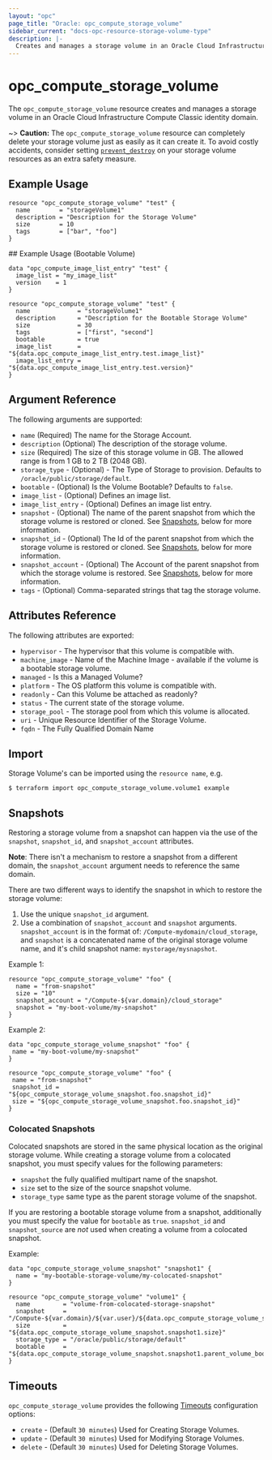 ```yaml
---
layout: "opc"
page_title: "Oracle: opc_compute_storage_volume"
sidebar_current: "docs-opc-resource-storage-volume-type"
description: |-
  Creates and manages a storage volume in an Oracle Cloud Infrastructure Compute Classic identity domain.
---
```


# opc\_compute\_storage\_volume

The ``opc_compute_storage_volume`` resource creates and manages a storage volume in an Oracle Cloud Infrastructure Compute Classic identity domain.

~> **Caution:** The ``opc_compute_storage_volume`` resource can completely delete your storage volume just as easily as it can create it. To avoid costly accidents, consider setting [``prevent_destroy``](/docs/configuration/resources.html#prevent_destroy) on your storage volume resources as an extra safety measure.

## Example Usage

```hcl
resource "opc_compute_storage_volume" "test" {
  name        = "storageVolume1"
  description = "Description for the Storage Volume"
  size        = 10
  tags        = ["bar", "foo"]
}
```

## Example Usage (Bootable Volume)
```hcl
data "opc_compute_image_list_entry" "test" {
  image_list = "my_image_list"
  version    = 1
}

resource "opc_compute_storage_volume" "test" {
  name             = "storageVolume1"
  description      = "Description for the Bootable Storage Volume"
  size             = 30
  tags             = ["first", "second"]
  bootable         = true
  image_list       = "${data.opc_compute_image_list_entry.test.image_list}"
  image_list_entry = "${data.opc_compute_image_list_entry.test.version}"
}
```

## Argument Reference

The following arguments are supported:

* `name` (Required) The name for the Storage Account.
* `description` (Optional) The description of the storage volume.
* `size` (Required) The size of this storage volume in GB. The allowed range is from 1 GB to 2 TB (2048 GB).
* `storage_type` - (Optional) - The Type of Storage to provision. Defaults to `/oracle/public/storage/default`.
* `bootable` - (Optional) Is the Volume Bootable? Defaults to `false`.
* `image_list` - (Optional) Defines an image list.
* `image_list_entry` - (Optional) Defines an image list entry.
* `snapshot` - (Optional) The name of the parent snapshot from which the storage volume is restored or cloned. See [Snapshots](#snapshots), below for more information.
* `snapshot_id` - (Optional) The Id of the parent snapshot from which the storage volume is restored or cloned. See [Snapshots](#snapshots), below for more information.
* `snapshot_account` - (Optional) The Account of the parent snapshot from which the storage volume is restored. See [Snapshots](#snapshots), below for more information.
* `tags` - (Optional) Comma-separated strings that tag the storage volume.

## Attributes Reference

The following attributes are exported:

* `hypervisor` - The hypervisor that this volume is compatible with.
* `machine_image` - Name of the Machine Image - available if the volume is a bootable storage volume.
* `managed` - Is this a Managed Volume?
* `platform` - The OS platform this volume is compatible with.
* `readonly` - Can this Volume be attached as readonly?
* `status` - The current state of the storage volume.
* `storage_pool` - The storage pool from which this volume is allocated.
* `uri` - Unique Resource Identifier of the Storage Volume.
* `fqdn` - The Fully Qualified Domain Name


## Import

Storage Volume's can be imported using the `resource name`, e.g.

```shell
$ terraform import opc_compute_storage_volume.volume1 example
```

<a id="snapshots"></a>
## Snapshots

Restoring a storage volume from a snapshot can happen via the use of the `snapshot`, `snapshot_id`, and `snapshot_account` attributes.

**Note**: There isn't a mechanism to restore a snapshot from a different domain, the `snapshot_account` argument needs to reference the same domain.

There are two different ways to identify the snapshot in which to restore the storage volume:

1. Use the unique `snapshot_id` argument.
1. Use a combination of `snapshot_account` and `snapshot` arguments. `snapshot_account` is in the format of:
`/Compute-mydomain/cloud_storage`, and `snapshot` is a concatenated name of the original storage volume name,
and it's child snapshot name: `mystorage/mysnapshot`.

Example 1:

```hcl
resource "opc_compute_storage_volume" "foo" {
  name = "from-snapshot"
  size = "10"
  snapshot_account = "/Compute-${var.domain}/cloud_storage"
  snapshot = "my-boot-volume/my-snapshot"
}
```

Example 2:

```hcl
data "opc_compute_storage_volume_snapshot" "foo" {
 name = "my-boot-volume/my-snapshot"
}

resource "opc_compute_storage_volume" "foo" {
 name = "from-snapshot"
 snapshot_id = "${opc_compute_storage_volume_snapshot.foo.snapshot_id}"
 size = "${opc_compute_storage_volume_snapshot.foo.snapshot_id}"
}
```

### Colocated Snapshots

Colocated snapshots are stored in the same physical location as the original storage volume. While creating a storage volume from a colocated snapshot, you must specify values for the following parameters:

- `snapshot` the fully qualified multipart name of the snapshot.
- `size` set to the size of the source snapshot volume.
- `storage_type` same type as the parent storage volume of the snapshot.

If you are restoring a bootable storage volume from a snapshot, additionally you must specify the value for `bootable` as `true`.  `snapshot_id` and `snapshot_source` are _not_ used when creating a volume from a colocated snapshot.

Example:

```hcl
data "opc_compute_storage_volume_snapshot" "snapshot1" {
  name = "my-bootable-storage-volume/my-colocated-snapshot"
}

resource "opc_compute_storage_volume" "volume1" {
  name         = "volume-from-colocated-storage-snapshot"
  snapshot     = "/Compute-${var.domain}/${var.user}/${data.opc_compute_storage_volume_snapshot.snapshot1.name}"
  size         = "${data.opc_compute_storage_volume_snapshot.snapshot1.size}"
  storage_type = "/oracle/public/storage/default"
  bootable     = "${data.opc_compute_storage_volume_snapshot.snapshot1.parent_volume_bootable}"
}
```


<a id="timeouts"></a>
## Timeouts

`opc_compute_storage_volume` provides the following
[Timeouts](/docs/configuration/resources.html#timeouts) configuration options:

- `create` - (Default `30 minutes`) Used for Creating Storage Volumes.
- `update` - (Default `30 minutes`) Used for Modifying Storage Volumes.
- `delete` - (Default `30 minutes`) Used for Deleting Storage Volumes.
